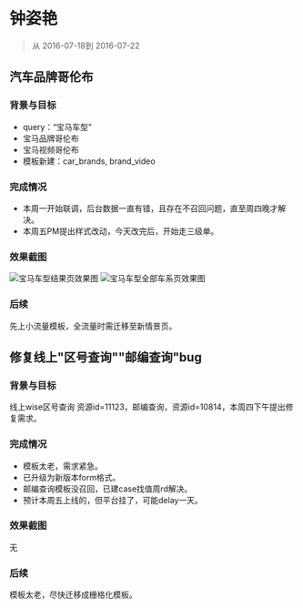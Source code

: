 # 钟姿艳

> 从 2016-07-18到 2016-07-22


## 汽车品牌哥伦布

### 背景与目标

- query：“宝马车型"
- 宝马品牌哥伦布
- 宝马视频哥伦布
- 模板新建：car_brands, brand_video

### 完成情况

- 本周一开始联调，后台数据一直有错，且存在不召回问题，直至周四晚才解决。
- 本周五PM提出样式改动，今天改完后，开始走三级单。

### 效果截图

![宝马车型结果页效果图](http://gitlab.baidu.com/psfe/ala-weeklyreport/uploads/4481ee7caab842d73a86e024be79934d/屏幕快照_2016-07-08_12.13.24.png)
![宝马车型全部车系页效果图](http://gitlab.baidu.com/psfe/ala-weeklyreport/uploads/8b8bc27b0f5f60ffeff5cee7b259c716/屏幕快照_2016-07-08_12.13.55.png)

### 后续
先上小流量模板，全流量时需迁移至新情景页。


## 修复线上"区号查询""邮编查询"bug

### 背景与目标

线上wise区号查询 资源id=11123，邮编查询，资源id=10814，本周四下午提出修复需求。

### 完成情况

- 模板太老，需求紧急。
- 已升级为新版本form格式。
- 邮编查询模板没召回，已建case找值周rd解决。
- 预计本周五上线的，但平台挂了，可能delay一天。

### 效果截图
无

### 后续
模板太老，尽快迁移成栅格化模板。